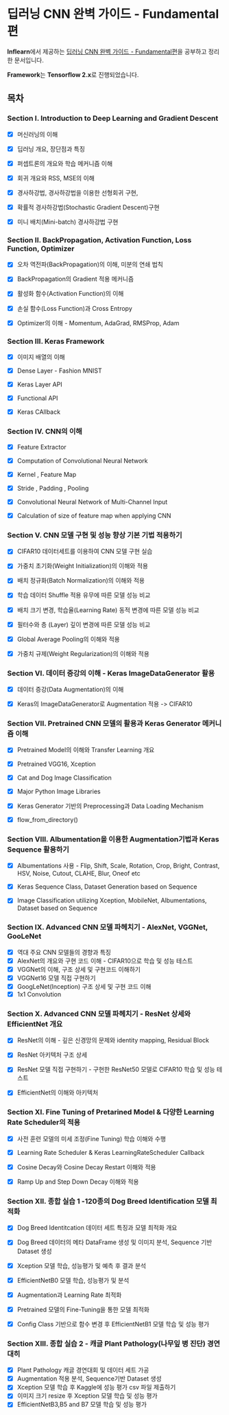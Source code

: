 # 딥러닝 CNN 완벽 가이드 - Fundamental편

**Inflearn**에서 제공하는 [딥러닝 CNN 완벽 가이드 - Fundamental편](https://www.inflearn.com/course/%EB%94%A5%EB%9F%AC%EB%8B%9D-cnn-%EC%99%84%EB%B2%BD-%EA%B8%B0%EC%B4%88/dashboard)을 공부하고 정리한 문서입니다.    

**Framework**는 **Tensorflow 2.x**로 진행되었습니다.

      
## 목차


### Section I. Introduction to Deep Learning and Gradient Descent

- [x] 머신러닝의 이해
- [x] 딥러닝 개요, 장단점과 특징
- [x] 퍼셉트론의 개요와 학습 메커니즘 이해
- [x] 회귀 개요와 RSS, MSE의 이해
- [x] 경사하강법, 경사하강법을 이용한 선형회귀 구현, 
- [x] 확률적 경사하강법(Stochastic Gradient Descent)구현
- [x] 미니 배치(Mini-batch) 경사하강법 구현


### Section II. BackPropagation, Activation Function, Loss Function, Optimizer

- [x] 오차 역전파(BackPropagation)의 이해, 미분의 연쇄 법칙
- [x] BackPropagation의 Gradient 적용 메커니즘
- [x] 활성화 함수(Activation Function)의 이해
- [x] 손실 함수(Loss Function)과 Cross Entropy
- [x] Optimizer의 이해 - Momentum, AdaGrad, RMSProp, Adam


### Section III. Keras Framework

- [x] 이미지 배열의 이해
- [x] Dense Layer - Fashion MNIST
- [x] Keras Layer API
- [x] Functional API
- [x] Keras CAllback


### Section IV. CNN의 이해

- [x] Feature Extractor
- [x] Computation of Convolutional Neural Network
- [x] Kernel , Feature Map
- [x] Stride , Padding , Pooling
- [x] Convolutional Neural Network of Multi-Channel Input 
- [x] Calculation of size of feature map when applying CNN


### Section V. CNN 모델 구현 및 성능 향상 기본 기법 적용하기 

- [x] CIFAR10 데이터세트를 이용하여 CNN 모델 구현 실습
- [x] 가중치 초기화(Weight Initialization)의 이해와 적용
- [x] 배치 정규화(Batch Normalization)의 이해와 적용
- [x] 학습 데이터 Shuffle 적용 유무에 따른 모델 성능 비교
- [x] 배치 크기 변경, 학습율(Learning Rate) 동적 변경에 따른 모델 성능 비교
- [x] 필터수와 층 (Layer) 깊이 변경에 따른 모델 성능 비교
- [x] Global Average Pooling의 이해와 적용
- [x] 가중치 규제(Weight Regularization)의 이해와 적용



### Section VI. 데이터 증강의 이해 - Keras ImageDataGenerator 활용

- [x] 데이터 증강(Data Augmentation)의 이해
- [x] Keras의 ImageDataGenerator로 Augmentation 적용 -> CIFAR10



### Section VII. Pretrained CNN 모델의 활용과 Keras Generator 메커니즘 이해

- [x] Pretrained Model의 이해와 Transfer Learning 개요
- [x] Pretrained VGG16, Xception
- [x] Cat and Dog Image Classification 
- [x] Major Python Image Libraries
- [x] Keras Generator 기반의 Preprocessing과 Data Loading Mechanism
- [x] flow_from_directory()


### Section VIII. Albumentation을 이용한 Augmentation기법과 Keras Sequence 활용하기

- [x] Albumentations 사용 - Flip, Shift, Scale, Rotation, Crop, Bright, Contrast, HSV, Noise, Cutout, CLAHE, Blur, Oneof etc 
- [x] Keras Sequence Class, Dataset Generation based on Sequence
- [x] Image Classification utilizing Xception, MobileNet, Albumentations, Dataset based on Sequence


### Section IX. Advanced CNN 모델 파헤치기 - AlexNet, VGGNet, GooLeNet

- [x] 역대 주요 CNN 모델들의 경향과 특징
- [x] AlexNet의 개요와 구현 코드 이해 - CIFAR10으로 학습 및 성능 테스트
- [x] VGGNet의 이해, 구조 상세 및 구현코드 이해하기
- [x] VGGNet16 모델 직접 구현하기
- [x] GoogLeNet(Inception) 구조 상세 및 구현 코드 이해
- [x] 1x1 Convolution

### Section X. Advanced CNN 모델 파헤치기 - ResNet 상세와 EfficientNet 개요

- [x] ResNet의 이해 - 깊은 신경망의 문제와 identity mapping, Residual Block
- [x] ResNet 아키텍처 구조 상세
- [x] ResNet 모델 직접 구현하기 - 구현한 ResNet50 모델로 CIFAR10 학습 및 성능 테스트
- [x] EfficientNet의 이해와 아키텍처


### Section XI. Fine Tuning of Pretarined Model & 다양한 Learning Rate Scheduler의 적용

- [x] 사전 훈련 모델의 미세 조정(Fine Tuning) 학습 이해와 수행
- [x] Learning Rate Scheduler & Keras LearningRateScheduler Callback
- [x] Cosine Decay와 Cosine Decay Restart 이해와 적용
- [x] Ramp Up and Step Down Decay 이해와 적용


### Section XII. 종합 실습 1 -120종의 Dog Breed Identification 모델 최적화

- [x] Dog Breed Identitcation 데이터 세트 특징과 모델 최적화 개요
- [x] Dog Breed 데이터의 메타 DataFrame 생성 및 이미지 분석, Sequence 기반 Dataset 생성
- [x] Xception 모델 학습, 성능평가 및 예측 후 결과 분석
- [x] EfficientNetB0 모델 학습, 성능평가 및 분석
- [x] Augmentation과 Learning Rate 최적화
- [x] Pretrained 모델의 Fine-Tuning을 통한 모델 최적화
- [x] Config Class 기반으로 함수 변경 후 EfficientNetB1 모델 학습 및 성능 평가



### Section XIII. 종합 실습 2 - 캐글 Plant Pathology(나무잎 병 진단) 경연 대히

- [x] Plant Pathology 캐글 경연대회 및 데이터 세트 가공
- [x] Augmentation 적용 분석, Sequence기반 Dataset 생성
- [x] Xception 모델 학습 후 Kaggle에 성능 평가 csv 파일 제출하기
- [x] 이미지 크기 resize 후 Xception 모델 학습 및 성능 평가
- [x] EfficientNetB3,B5 and B7 모델 학습 및 성능 평가
